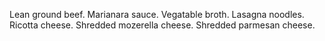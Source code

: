 Lean ground beef.
Marianara sauce.
Vegatable broth.
Lasagna noodles.
Ricotta cheese.
Shredded mozerella cheese.
Shredded parmesan cheese.